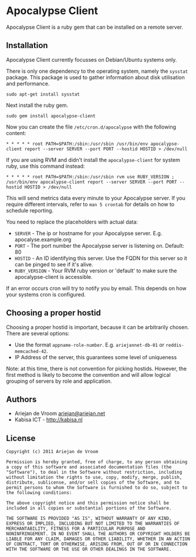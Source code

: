 # Apocalypse Client

Apocalypse Client is a ruby gem that can be installed on a remote
server.

## Installation

Apocalypse Client currently focusses on Debian/Ubuntu systems only.

There is only one dependency to the operating system, namely the
`sysstat` package. This package is used to gather information about disk
utilisation and performance.

    sudo apt-get install sysstat

Next install the ruby gem.

    sudo gem install apocalypse-client

Now you can create the file `/etc/cron.d/apocalypse` with the following
content:

    * * * * * root PATH=$PATH:/sbin:/usr/sbin /usr/bin/env apocalypse-client report --server SERVER --port PORT --hostid HOSTID > /dev/null

If you are using RVM and didn't install the `apocalypse-client` for system ruby, use this command instead:


    * * * * * root PATH=$PATH:/sbin:/usr/sbin rvm use RUBY_VERSION ; /usr/bin/env apocalypse-client report --server SERVER --port PORT --hostid HOSTID > /dev/null

This will send metrics data every minute to your Apocalypse server. If
you require different intervals, refer to `man 5 crontab` for details on
how to schedule reporting.

You need to replace the placeholders with actual data:

 * `SERVER` - The ip or hostname for your Apocalypse server. E.g.
   apocalyse.example.org
 * `PORT` - The port number the Apocalypse server is listening on.
   Default: 80
 * `HOSTID` - An ID identifying this server. Use the FQDN for this 
   server so it can be pinged to see if it's alive.
 * `RUBY_VERSION` - Your RVM ruby version or 'default' to make sure the apocalypse-client is accessible.

If an error occurs cron will try to notify you by email. This depends on
how your systems cron is configured.

## Choosing a proper hostid

Choosing a proper hostid is important, because it can be arbitrarily
chosen. There are several options:

 * Use the format `appname-role-number`. E.g. `ariejannet-db-01` or
   `reddis-memcached-42`.
 * IP Address of the server, this guarantees some level of uniqueness

Note: at this time, there is not convention for picking hostids.
However, the first method is likely to become the convention and will
allow logical grouping of servers by role and application.

## Authors

 * Ariejan de Vroom <ariejan@ariejan.net>
 * Kabisa ICT - http://kabisa.nl

## License

    Copyright (c) 2011 Ariejan de Vroom
    
    Permission is hereby granted, free of charge, to any person obtaining
    a copy of this software and associated documentation files (the
    "Software"), to deal in the Software without restriction, including
    without limitation the rights to use, copy, modify, merge, publish,
    distribute, sublicense, and/or sell copies of the Software, and to
    permit persons to whom the Software is furnished to do so, subject to
    the following conditions:
    
    The above copyright notice and this permission notice shall be
    included in all copies or substantial portions of the Software.
    
    THE SOFTWARE IS PROVIDED "AS IS", WITHOUT WARRANTY OF ANY KIND,
    EXPRESS OR IMPLIED, INCLUDING BUT NOT LIMITED TO THE WARRANTIES OF
    MERCHANTABILITY, FITNESS FOR A PARTICULAR PURPOSE AND
    NONINFRINGEMENT. IN NO EVENT SHALL THE AUTHORS OR COPYRIGHT HOLDERS BE
    LIABLE FOR ANY CLAIM, DAMAGES OR OTHER LIABILITY, WHETHER IN AN ACTION
    OF CONTRACT, TORT OR OTHERWISE, ARISING FROM, OUT OF OR IN CONNECTION
    WITH THE SOFTWARE OR THE USE OR OTHER DEALINGS IN THE SOFTWARE.
    
